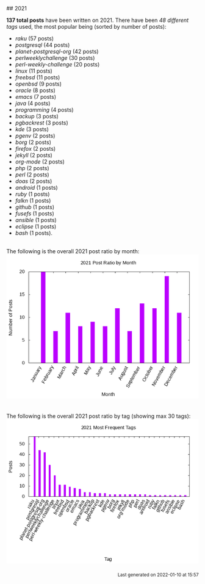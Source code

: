<a name="2021" />
## 2021 

**137 total posts** have been written on 2021.
There have been *48 different tags* used, the most
popular being (sorted by number of posts):
 
- *raku* (57 posts)  
- *postgresql* (44 posts)  
- *planet-postgresql-org* (42 posts)  
- *perlweeklychallenge* (30 posts)  
- *perl-weekly-challenge* (20 posts)  
- *linux* (11 posts)  
- *freebsd* (11 posts)  
- *openbsd* (9 posts)  
- *oracle* (8 posts)  
- *emacs* (7 posts)  
- *java* (4 posts)  
- *programming* (4 posts)  
- *backup* (3 posts)  
- *pgbackrest* (3 posts)  
- *kde* (3 posts)  
- *pgenv* (2 posts)  
- *borg* (2 posts)  
- *firefox* (2 posts)  
- *jekyll* (2 posts)  
- *org-mode* (2 posts)  
- *php* (2 posts)  
- *perl* (2 posts)  
- *doas* (2 posts)  
- *android* (1 posts)  
- *ruby* (1 posts)  
- *falkn* (1 posts)  
- *github* (1 posts)  
- *fusefs* (1 posts)  
- *ansible* (1 posts)  
- *eclipse* (1 posts)  
- *bash* (1 posts).<br/>
<br/>
The following is the overall 2021 post ratio by month:
<br/>
    <center>
      <img src="/images/stats/2021-months.png" alt="2021 post ratio per month" />
    </center>
<br/>

<br/>
The following is the overall 2021 post ratio by tag (showing max 30 tags):
<br/>
  <center>
    <img src="/images/stats/2021-tags.png" alt="2021 post ratio per tag" />
  </center>
<br/>

<div align="right">
<small>
Last generated on 2022-01-10 at 15:57
</small>
</div>

<br/>
